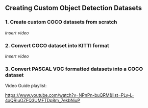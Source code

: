 ## Creating Custom Object Detection Datasets


### 1. Create custom COCO datasets from scratch

*insert video*

### 2. Convert COCO dataset into KITTI format

*insert video*

### 3. Convert PASCAL VOC formatted datasets into a COCO dataset

Video Guide playlist:

https://www.youtube.com/watch?v=NPnPn-buQRM&list=PLy-L-4xQRIuOZFQ3UMFTDp8m_7ekbNiuP
